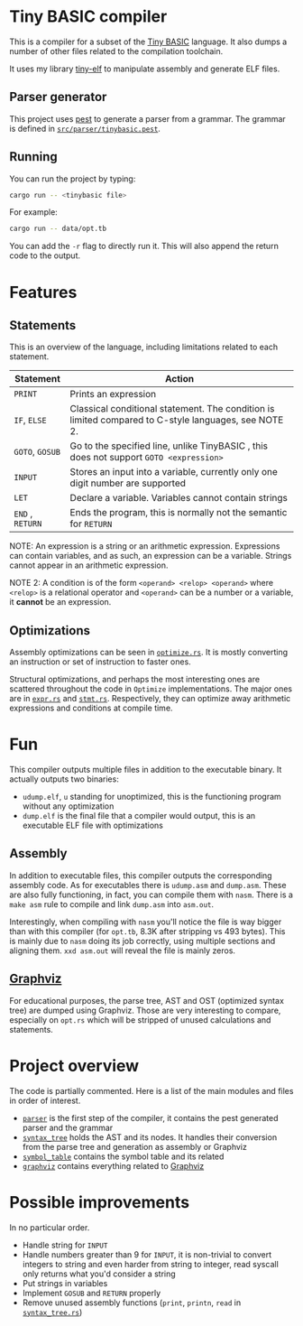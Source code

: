 # Tiny BASIC compiler

This is a compiler for a subset of the [Tiny BASIC](https://en.wikipedia.org/wiki/Tiny_BASIC)
language. It also dumps a number of other files related to the compilation toolchain.

It uses my library [tiny-elf](https://github.com/Valentin271/tiny-elf/) to manipulate assembly and generate ELF files.

## Parser generator

This project uses [pest](http://pest.rs/) to generate a parser from a grammar.
The grammar is defined in [`src/parser/tinybasic.pest`](src/parser/tinybasic.pest).

## Running

You can run the project by typing:

```sh
cargo run -- <tinybasic file>
```

For example:

```sh
cargo run -- data/opt.tb
```

You can add the `-r` flag to directly run it. This will also append the return code to the output.

# Features

## Statements

This is an overview of the language, including limitations related to each statement.

| Statement        | Action                                                                                               |
| ---------------- | ---------------------------------------------------------------------------------------------------- |
| `PRINT`          | Prints an expression                                                                                 |
| `IF`, `ELSE`     | Classical conditional statement. The condition is limited compared to C-style languages, see NOTE 2. |
| `GOTO`, `GOSUB`  | Go to the specified line, unlike TinyBASIC , this does not support `GOTO <expression>`               |
| `INPUT`          | Stores an input into a variable, currently only one digit number are supported                       |
| `LET`            | Declare a variable. Variables cannot contain strings                                                 |
| `END` , `RETURN` | Ends the program, this is normally not the semantic for `RETURN`                                     |

NOTE: An expression is a string or an arithmetic expression. Expressions can contain variables,
and as such, an expression can be a variable. Strings cannot appear in an arithmetic expression.

NOTE 2: A condition is of the form `<operand> <relop> <operand>` where `<relop>` is a relational
operator and `<operand>` can be a number or a variable, it **cannot** be an expression.

## Optimizations

Assembly optimizations can be seen in [`optimize.rs`](src/optimize.rs). It is mostly converting
an instruction or set of instruction to faster ones.

Structural optimizations, and perhaps the most interesting ones are scattered throughout the code
in `Optimize` implementations. The major ones are in [`expr.rs`](src/syntax_tree/expr.rs) and
[`stmt.rs`](src/syntax_tree/stmt.rs). Respectively, they can optimize away arithmetic expressions
and conditions at compile time.

# Fun

This compiler outputs multiple files in addition to the executable binary. It actually outputs two
binaries:

- `udump.elf`, `u` standing for unoptimized, this is the functioning program without any
  optimization
- `dump.elf` is the final file that a compiler would output, this is an executable ELF file with
  optimizations

## Assembly

In addition to executable files, this compiler outputs the corresponding assembly code. As for
executables there is `udump.asm` and `dump.asm`.
These are also fully functioning, in fact, you can compile them with `nasm`. There is a `make asm`
rule to compile and link `dump.asm` into `asm.out`.

Interestingly, when compiling with `nasm` you'll notice the file is way bigger than with this
compiler (for `opt.tb`, 8.3K after stripping vs 493 bytes). This is mainly due to `nasm` doing its
job correctly, using multiple sections and aligning them. `xxd asm.out` will reveal the file is mainly zeros.

## [Graphviz](https://graphviz.org/)

For educational purposes, the parse tree, AST and OST (optimized syntax tree) are dumped using
Graphviz. Those are very interesting to compare, especially on `opt.rs` which will be stripped of
unused calculations and statements.

# Project overview

The code is partially commented. Here is a list of the main modules and files in order of interest.

- [`parser`](src/parser.rs) is the first step of the compiler, it contains the pest generated
  parser and the grammar
- [`syntax_tree`](src/syntax_tree.rs) holds the AST and its nodes. It handles their conversion from
  the parse tree and generation as assembly or Graphviz
- [`symbol_table`](src/symbol_table.rs) contains the symbol table and its related
- [`graphviz`](src/graphviz.rs) contains everything related to [Graphviz](https://graphviz.org/)

# Possible improvements

In no particular order.

- Handle string for `INPUT`
- Handle numbers greater than 9 for `INPUT`, it is non-trivial to convert integers to string and
  even harder from string to integer, read syscall only returns what you'd consider a string
- Put strings in variables
- Implement `GOSUB` and `RETURN` properly
- Remove unused assembly functions (`print`, `printn`, `read` in [`syntax_tree.rs`](src/syntax_tree.rs))
